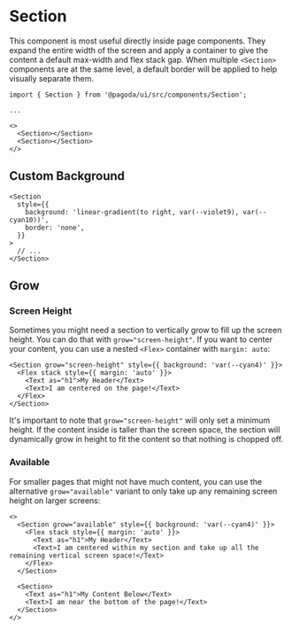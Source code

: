 # Section

This component is most useful directly inside page components. They expand the entire width of the screen and apply a container to give the content a default max-width and flex stack gap. When multiple `<Section>` components are at the same level, a default border will be applied to help visually separate them.

```tsx
import { Section } from '@pagoda/ui/src/components/Section';

...

<>
  <Section></Section>
  <Section></Section>
</>
```

## Custom Background

```tsx
<Section
  style={{
    background: 'linear-gradient(to right, var(--violet9), var(--cyan10))',
    border: 'none',
  }}
>
  // ...
</Section>
```

## Grow

### Screen Height

Sometimes you might need a section to vertically grow to fill up the screen height. You can do that with `grow="screen-height"`. If you want to center your content, you can use a nested `<Flex>` container with `margin: auto`:

```tsx
<Section grow="screen-height" style={{ background: 'var(--cyan4)' }}>
  <Flex stack style={{ margin: 'auto' }}>
    <Text as="h1">My Header</Text>
    <Text>I am centered on the page!</Text>
  </Flex>
</Section>
```

It's important to note that `grow="screen-height"` will only set a minimum height. If the content inside is taller than the screen space, the section will dynamically grow in height to fit the content so that nothing is chopped off.

### Available

For smaller pages that might not have much content, you can use the alternative `grow="available"` variant to only take up any remaining screen height on larger screens:

```tsx
<>
  <Section grow="available" style={{ background: 'var(--cyan4)' }}>
    <Flex stack style={{ margin: 'auto' }}>
      <Text as="h1">My Header</Text>
      <Text>I am centered within my section and take up all the remaining vertical screen space!</Text>
    </Flex>
  </Section>

  <Section>
    <Text as="h1">My Content Below</Text>
    <Text>I am near the bottom of the page!</Text>
  </Section>
</>
```
